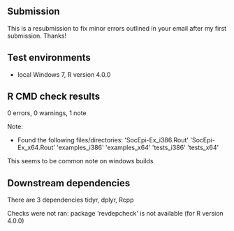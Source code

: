
## Submission

This is a resubmission to fix minor errors outlined in your email after my first submission. Thanks!

## Test environments

* local Windows 7, R version 4.0.0

## R CMD check results

0 errors, 0 warnings, 1 note

Note:

* Found the following files/directories: 'SocEpi-Ex_i386.Rout' 'SocEpi-Ex_x64.Rout' 'examples_i386' 'examples_x64' 'tests_i386' 'tests_x64'
    
This seems to be common note on windows builds


## Downstream dependencies

There are 3 dependencies tidyr, dplyr, Rcpp

Checks were not ran: package 'revdepcheck' is not available (for R version 4.0.0)

